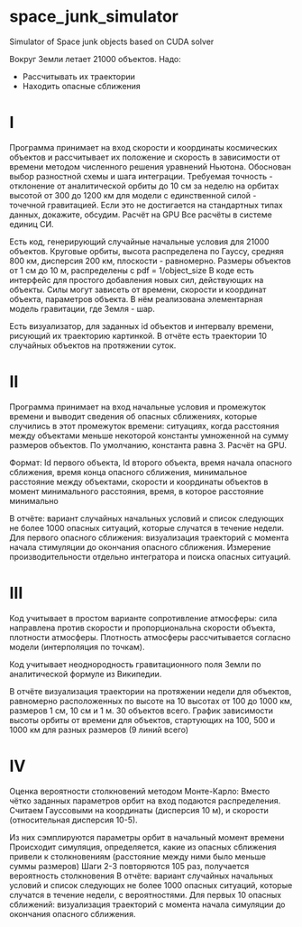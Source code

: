 # space_junk_simulator
Simulator of Space junk objects based on CUDA solver

Вокруг Земли летает 21000 объектов. Надо:
- Рассчитывать их траектории
- Находить опасные сближения

# I

Программа принимает на вход скорости и координаты космических объектов и рассчитывает их положение и скорость в зависимости от времени методом численного решения уравнений Ньютона. Обоснован выбор разностной схемы и шага интеграции. Требуемая точность - отклонение от аналитической орбиты до 10 cм за неделю на орбитах высотой от 300 до 1200 км для модели с единственной силой - точечной гравитацией. Если это не достигается на стандартных типах данных, докажите, обсудим. Расчёт на GPU
Все расчёты в системе единиц СИ. 

Есть код, генерирующий случайные начальные условия для 21000 объектов. Круговые орбиты, высота распределена по Гауссу, средняя 800 км, дисперсия 200 км, плоскости - равномерно. Размеры объектов от 1 см до 10 м, распределены с pdf = 1/object_size
В коде есть интерфейс для простого добавления новых сил, действующих на объекты. Силы могут зависеть от времени, скорости и координат объекта, параметров объекта. В нём реализована элементарная модель гравитации, где Земля - шар.

Есть визуализатор, для заданных id объектов и интервалу времени, рисующий их траекторию картинкой. В отчёте есть траектории 10 случайных объектов на протяжении суток.

# II
Программа принимает на вход начальные условия и промежуток времени и выводит сведения об опасных сближениях, которые случились в этот промежуток времени: ситуациях, когда расстояния между объектами меньше некоторой константы умноженной на сумму размеров объектов. По умолчанию, константа равна 3. Расчёт на GPU.

Формат: Id первого объекта, Id второго объекта, время начала опасного сближения, время конца опасного сближения, минимальное расстояние между объектами, скорости и координаты объектов в момент минимального расстояния, время, в которое расстояние минимально

В отчёте: вариант случайных начальных условий и список следующих не более 1000 опасных ситуаций, которые случатся в течение недели. Для первого опасного сближения: визуализация траекторий с момента начала стимуляции до окончания опасного сближения. Измерение производительности отдельно интегратора и поиска опасных ситуаций.

# III
Код учитывает в простом варианте сопротивление атмосферы: сила направлена против скорости и пропорциональна скорости объекта, плотности атмосферы. Плотность атмосферы рассчитывается согласно модели (интерполяция по точкам).

Код учитывает неоднородность гравитационного поля Земли по аналитической формуле из Википедии.

В отчёте визуализация траектории на протяжении недели для объектов, равномерно расположенных по высоте на 10 высотах от 100 до 1000 км, размеров 1 см, 10 см и 1 м. 30 объектов всего. График зависимости высоты орбиты от времени для объектов, стартующих на 100, 500 и 1000 км для разных размеров (9 линий всего)


# IV
Оценка вероятности столкновений методом Монте-Карло:
Вместо чётко заданных параметров орбит на вход подаются распределения. Считаем Гауссовыми на координаты (дисперсия 10 м), и скорости (относительная дисперсия 10-5).

Из них сэмплируются параметры орбит в начальный момент времени
Происходит симуляция, определяется, какие из опасных сближения привели к столкновениям (расстояние между ними было меньше суммы размеров)
Шаги 2-3 повторяются 105 раз, получается вероятность столкновения
В отчёте: вариант случайных начальных условий и список следующих не более 1000 опасных ситуаций, которые случатся в течение недели, с вероятностями. Для первых 10 опасных сближений: визуализация траекторий с момента начала симуляции до окончания опасного сближения.
